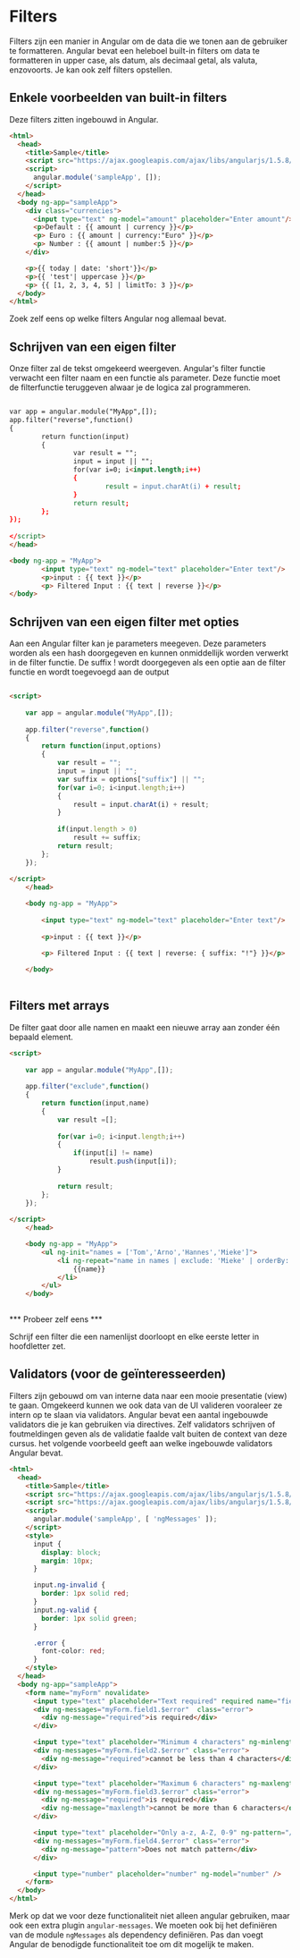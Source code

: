 # Filters

Filters zijn een manier in Angular om de data die we tonen aan de gebruiker te formatteren. Angular bevat een heleboel built-in filters om data te formatteren in upper case, als datum, als decimaal getal, als valuta, enzovoorts. Je kan ook zelf filters opstellen.

## Enkele voorbeelden van built-in filters

Deze filters zitten ingebouwd in Angular.

```html
<html>
  <head>
    <title>Sample</title>
    <script src="https://ajax.googleapis.com/ajax/libs/angularjs/1.5.8/angular.js"></script>
    <script>
      angular.module('sampleApp', []);
    </script>
  </head>
  <body ng-app="sampleApp">
    <div class="currencies">
      <input type="text" ng-model="amount" placeholder="Enter amount"/>
      <p>Default : {{ amount | currency }}</p>
      <p> Euro : {{ amount | currency:"Euro" }}</p>
      <p> Number : {{ amount | number:5 }}</p>
    </div>

    <p>{{ today | date: 'short'}}</p>
    <p>{{ 'test'| uppercase }}</p>
    <p> {{ [1, 2, 3, 4, 5] | limitTo: 3 }}</p>
  </body>
</html>
```

Zoek zelf eens op welke filters Angular nog allemaal bevat.

## Schrijven van een eigen filter

Onze filter zal de tekst omgekeerd weergeven. Angular's filter
functie verwacht een filter naam en een functie als parameter. Deze functie moet 
de filterfunctie teruggeven alwaar je de logica zal programmeren.

```html

var app = angular.module("MyApp",[]);
app.filter("reverse",function()
{
        return function(input)
        {
                var result = "";
                input = input || "";
                for(var i=0; i<input.length;i++)
                {
                        result = input.charAt(i) + result;
                }
                return result;
        };
});
	
</script>
</head>

<body ng-app = "MyApp">
        <input type="text" ng-model="text" placeholder="Enter text"/>
        <p>input : {{ text }}</p>
        <p> Filtered Input : {{ text | reverse }}</p>
</body>
```

## Schrijven van een eigen filter met opties

Aan een Angular filter kan je parameters meegeven. Deze parameters worden als een hash doorgegeven en kunnen 
onmiddellijk worden verwerkt in de filter functie.
De suffix ! wordt doorgegeven als een optie aan de filter functie en wordt toegevoegd aan de output

```html

<script>
	
	var app = angular.module("MyApp",[]);
	
	app.filter("reverse",function()
	{
		return function(input,options)
		{
			var result = "";
			input = input || "";
			var suffix = options["suffix"] || "";
			for(var i=0; i<input.length;i++)
			{
				result = input.charAt(i) + result;
			}
			
			if(input.length > 0)
				result += suffix;
			return result;
		};
	});
	
</script>
	</head>

	<body ng-app = "MyApp">
		
		<input type="text" ng-model="text" placeholder="Enter text"/>
		
		<p>input : {{ text }}</p>
		
		<p> Filtered Input : {{ text | reverse: { suffix: "!"} }}</p>

	</body>
	

```

## Filters met arrays

De filter gaat door alle namen en maakt een nieuwe array aan zonder één bepaald element.

```html
<script>
	
	var app = angular.module("MyApp",[]);
	
	app.filter("exclude",function()
	{
		return function(input,name)
		{
			var result =[];
			
			for(var i=0; i<input.length;i++)
			{
				if(input[i] != name)
					result.push(input[i]);
			}
			
			return result;
		};
	});
	
</script>
	</head>

	<body ng-app = "MyApp">
		<ul ng-init="names = ['Tom','Arno','Hannes','Mieke']">
			<li ng-repeat="name in names | exclude: 'Mieke' | orderBy:'-name' ">
				{{name}}
			</li>
		</ul>
	</body>
	
```

*** Probeer zelf eens ***

Schrijf een filter die een namenlijst doorloopt en elke eerste letter in hoofdletter zet.

## Validators (voor de geïnteresseerden)

Filters zijn gebouwd om van interne data naar een mooie presentatie (view) te gaan. Omgekeerd kunnen we ook data van de UI valideren vooraleer ze intern op te slaan via validators. Angular bevat een aantal ingebouwde validators die je kan gebruiken via directives. Zelf validators schrijven of foutmeldingen geven als de validatie faalde valt buiten de context van deze cursus. het volgende voorbeeld geeft aan welke ingebouwde validators Angular bevat.

```html
<html>
  <head>
    <title>Sample</title>
    <script src="https://ajax.googleapis.com/ajax/libs/angularjs/1.5.8/angular.js"></script>
    <script src="https://ajax.googleapis.com/ajax/libs/angularjs/1.5.8/angular-messages.js"></script>
    <script>
      angular.module('sampleApp', [ 'ngMessages' ]);
    </script>
    <style>
      input {
        display: block;
        margin: 10px;
      }

      input.ng-invalid {
        border: 1px solid red;
      }
      input.ng-valid {
        border: 1px solid green;
      }

      .error {
        font-color: red;
      }
    </style>
  </head>
  <body ng-app="sampleApp">
    <form name="myForm" novalidate>
      <input type="text" placeholder="Text required" required name="field1" ng-model="field1" />
      <div ng-messages="myForm.field1.$error"  class="error">
        <div ng-message="required">is required</div>
      </div>

      <input type="text" placeholder="Minimum 4 characters" ng-minlength="4" name="field2" ng-model="field2" />
      <div ng-messages="myForm.field2.$error" class="error">
        <div ng-message="required">cannot be less than 4 characters</div>
      </div>

      <input type="text" placeholder="Maximum 6 characters" ng-maxlength="6" required name="field3" ng-model="field3" />
      <div ng-messages="myForm.field3.$error" class="error">
        <div ng-message="required">is required</div>
        <div ng-message="maxlength">cannot be more than 6 characters</div>
      </div>

      <input type="text" placeholder="Only a-z, A-Z, 0-9" ng-pattern="/[a-zA-Z0-9]/" name="field4" ng-model="field4" />
      <div ng-messages="myForm.field4.$error" class="error">
        <div ng-message="pattern">Does not match pattern</div>
      </div>

      <input type="number" placeholder="number" ng-model="number" />
    </form>
  </body>
</html>
```

Merk op dat we voor deze functionaliteit niet alleen angular gebruiken, maar ook een extra plugin `angular-messages`. We moeten ook bij het definiëren van de module `ngMessages` als dependency definiëren. Pas dan voegt Angular de benodigde functionaliteit toe om dit mogelijk te maken.
